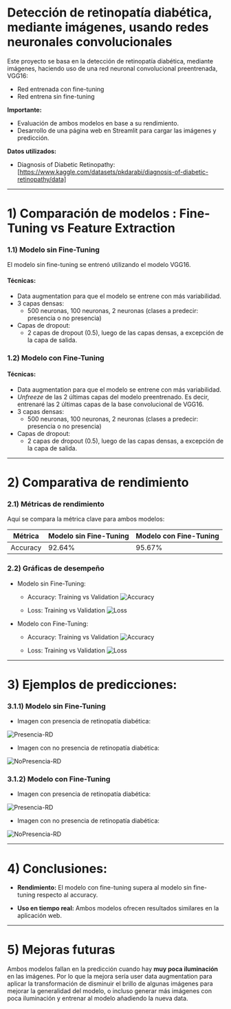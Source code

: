 # Detección de retinopatía diabética, mediante imágenes, usando redes neuronales convolucionales
Este proyecto se basa en la detección de retinopatía diabética, mediante imágenes, haciendo uso de una red neuronal convolucional preentrenada, VGG16:
- Red entrenada con fine-tuning
- Red entrena sin fine-tuning

**Importante:**
* Evaluación de ambos modelos en base a su rendimiento.
* Desarrollo de una página web en Streamlit para cargar las imágenes y predicción.

**Datos utilizados:**
- Diagnosis of Diabetic Retinopathy: [https://www.kaggle.com/datasets/pkdarabi/diagnosis-of-diabetic-retinopathy/data]

-----

# 1) Comparación de modelos : Fine-Tuning vs Feature Extraction

### 1.1) Modelo sin Fine-Tuning
El modelo sin fine-tuning se entrenó utilizando el modelo VGG16.

#### **Técnicas:** 
- Data augmentation para que el modelo se entrene con más variabilidad.
- 3 capas densas:
  - 500 neuronas, 100 neuronas, 2 neuronas (clases a predecir: presencia o no presencia)
- Capas de dropout:
  - 2 capas de dropout (0.5), luego de las capas densas, a excepción de la capa de salida.


### 1.2) Modelo con Fine-Tuning
#### **Técnicas:** 
- Data augmentation para que el modelo se entrene con más variabilidad.
- *Unfreeze* de las 2 últimas capas del modelo preentrenado. Es decir, entrenaré las 2 últimas capas de la base convolucional de VGG16.
- 3 capas densas:
  - 500 neuronas, 100 neuronas, 2 neuronas (clases a predecir: presencia o no presencia)
- Capas de dropout:
  - 2 capas de dropout (0.5), luego de las capas densas, a excepción de la capa de salida.

-----

# 2) Comparativa de rendimiento

### 2.1) Métricas de rendimiento
Aquí se compara la métrica clave para ambos modelos:

| Métrica      | Modelo sin Fine-Tuning | Modelo con Fine-Tuning |
|--------------|------------------------|------------------------|
|  Accuracy    | 92.64%                 | 95.67%                 |


### 2.2) Gráficas de desempeño
- Modelo sin Fine-Tuning:
  - Accuracy: Training vs Validation 
    ![Accuracy](link)

  - Loss: Training vs Validation
    ![Loss](link)

- Modelo con Fine-Tuning:
  - Accuracy: Training vs Validation
    ![Accuracy](link)

  - Loss: Training vs Validation
    ![Loss](link)

-----

# 3) Ejemplos de predicciones:

### 3.1.1) Modelo sin Fine-Tuning

- Imagen con presencia de retinopatía diabética:
  
![Presencia-RD](https://github.com/DianaMLlamocaZ/CLASIFICACION_IMAGENES/blob/main/ComputerVision-DIABETIC_RETINOPATHY/Imagenes-Prueba/Modelo-NoFT-DA-RD.JPG)

- Imagen con no presencia de retinopatía diabética:
  
![NoPresencia-RD](https://github.com/DianaMLlamocaZ/CLASIFICACION_IMAGENES/blob/main/ComputerVision-DIABETIC_RETINOPATHY/Imagenes-Prueba/Modelo-NoFT-DA-RD.JPG)


### 3.1.2) Modelo con Fine-Tuning

- Imagen con presencia de retinopatía diabética:
  
![Presencia-RD](https://github.com/DianaMLlamocaZ/CLASIFICACION_IMAGENES/blob/main/ComputerVision-DIABETIC_RETINOPATHY/Imagenes-Prueba/Modelo-FT-DA-RD.JPG)

- Imagen con no presencia de retinopatía diabética:

![NoPresencia-RD](https://github.com/DianaMLlamocaZ/CLASIFICACION_IMAGENES/blob/main/ComputerVision-DIABETIC_RETINOPATHY/Imagenes-Prueba/Modelo-FT-DA-NRD.JPG)

-----

# 4) Conclusiones:
- **Rendimiento:** El modelo con fine-tuning supera al modelo sin fine-tuning respecto al accuracy.

- **Uso en tiempo real:** Ambos modelos ofrecen resultados similares en la aplicación web.

-----

# 5) Mejoras futuras

Ambos modelos fallan en la predicción cuando hay **muy poca iluminación** en las imágenes. Por lo que la mejora sería user data augmentation para aplicar la transformación de disminuir el brillo de algunas imágenes para mejorar la generalidad del modelo, o incluso generar más imágenes con poca iluminación y entrenar al modelo añadiendo la nueva data.

